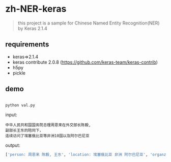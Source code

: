 # zh-NER-keras
> this project is a sample for Chinese Named Entity Recognition(NER)
by Keras 2.1.4 

## requirements 
* keras=>2.1.4 
* keras contribute 2.0.8 (https://github.com/keras-team/keras-contrib)
* h5py 
* pickle

## demo 

```python

python val.py

```
 

input:
```text
中华人民共和国国务院总理周恩来在外交部长陈毅,
副部长王东的陪同下，
连续访问了埃塞俄比亚等非洲10国以及阿尔巴尼亚
```
output:
```python
['person: 周恩来 陈毅, 王东', 'location: 埃塞俄比亚 非洲 阿尔巴尼亚', 'organzation: 中华人民共和国国务院 外交部']

```






